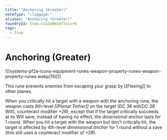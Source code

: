 ```yaml
---
title: "Anchoring (Greater)"
noteType: ":luggage:"
aliases: "Anchoring (Greater)"
foundryId: Item.sCGImNWsHTlklvr6
tags:
  - Item
---
```


# Anchoring (Greater)
![[systems-pf2e-icons-equipment-runes-weapon-property-runes-weapon-property-runes.webp|150]]

This rune prevents enemies from escaping your grasp by [[Fleeing]] to other planes.

When you critically hit a target with a weapon with the anchoring rune, the weapon casts 8th-level _[[Planar Tether]]_ on the target (DC 38 will{DC 38 Will}, counteract modifier +28), except that if the target critically succeeds at its Will save, instead of having no effect, the _dimensional anchor_ lasts for 1 round. When you hit a target with the weapon but don't critically hit, the target is affected by 4th-level _dimensional anchor_ for 1 round without a save (this still uses a counteract modifier of +28).
